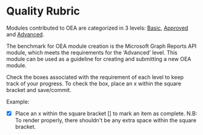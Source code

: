 # Quality Rubric
Modules contributed to OEA are categorized in 3 levels: [Basic](https://github.com/microsoft/OpenEduAnalytics/blob/main/modules/_Creation_Kit/rubric/basic.md), [Approved](https://github.com/microsoft/OpenEduAnalytics/blob/main/modules/creation_kit/rubric/approved.md) and [Advanced](https://github.com/microsoft/OpenEduAnalytics/blob/main/modules/creation_kit/rubric/advanced.md). 

The benchmark for OEA module creation is the Microsoft Graph Reports API module, which meets the requirements for the ‘Advanced’ level. This module can be used as a guideline for creating and submitting a new OEA module.

Check the boxes associated with the requirement of each level to keep track of your progress. To check the box, place an x within the square bracket and save/commit.

Example: 
- [x] Place an x within the square bracket [] to mark an item as complete. N.B: To render properly, there shouldn't be any extra space within the square bracket.
